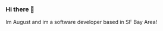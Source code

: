 ### Hi there 👋

Im August and im a software developer based in SF Bay Area! 

<!--  Blog & Articles

  Apart from coding i also maintain a blog on my website [AugustSchleich.com](http://atsdev.io/)
 -->
<!-- - 🔭 I’m currently working on ...
- 🌱 I’m currently learning ...
- 👯 I’m looking to collaborate on ...
- 🤔 I’m looking for help with ...
- 💬 Ask me about ...
- 📫 How to reach me: ...
- 😄 Pronouns: ...
- ⚡ Fun fact: ... -->

